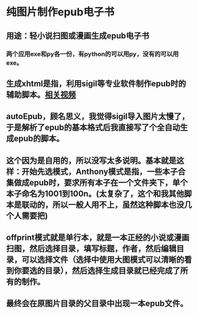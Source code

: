 # 纯图片制作epub电子书
## 用途：轻小说扫图或漫画生成epub电子书

### 两个应用exe和py各一份，有python的可以用py，没有的可以用exe。

## 生成xhtml是指，利用sigil等专业软件制作epub时的辅助脚本。[相关视频](https://www.bilibili.com/video/BV1qf4y1j72F)


## autoEpub，顾名思义，我觉得sigil导入图片太慢了，于是解析了epub的基本格式后我直接写了个全自动生成epub的脚本。
## 这个因为是**自用**的，所以没写太多说明。基本就是这样：开始先选模式，Anthony模式是指，一些本子合集做成epub时，要求所有本子在一个文件夹下，单个本子命名为1001到100n。(太复杂了，这个和我其他脚本是联动的，所以一般人用不上，虽然这种脚本也没几个人需要把)
## offprint模式就是单行本，就是一本正经的小说或漫画扫图，然后选择目录，填写标题，作者，然后编辑目录，可以选择文件（选择中使用大图模式可以清晰的看到你要选的目录），然后选择生成目录就已经完成了所有的制作。
## 最终会在原图片目录的父目录中出现一本epub文件。
